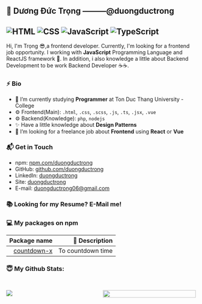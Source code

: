 ## 👋 Dương Đức Trọng ———@duongductrong
![HTML](https://img.shields.io/badge/HTML-Expert-orange)
![CSS](https://img.shields.io/badge/CSS-Expert-blue)
![JavaScript](https://img.shields.io/badge/JavaScript-Expert-yellow)
![TypeScript](https://img.shields.io/badge/TypeScript-Knowledge-lightgrey)
---

Hi, I'm Trọng 😎,a frontend developer. Currently, I'm looking for a frontend job opportunity. I working with **JavaScript** Programming Language and ReactJS framework 🤩. In addition, i also knowledge a little about Backend Development to be work Backend Developer ☕️☕️.

### ⚡ Bio
- 🔭 I’m currently studying **Programmer** at Ton Duc Thang University - College
- ⚙️ Frontend(Main): `.html`, `.css`, `.scss`, `.js`, `.ts`, `.jsx`, `.vue`
- ⚙️ Backend(Knowledge): `php`, `nodejs`
- ✨ Have a little knowledge about **Design Patterns**
- 👯 I’m looking for a freelance job about **Frontend** using **React** or **Vue**

### 📬 Get in Touch

- npm: [npm.com/duongductrong][npm]
- GitHub: [github.com/duongductrong][github]
- LinkedIn: [duongductrong][linkedin]
- Site: [duongductrong][site]
- E-mail: duongductrong06@gmail.com

### 📚 Looking for my Resume? E-Mail me!

### 💻 My packages on npm

| **Package name**    | 🚀 **Description** |
|------------:|-------------------:|
| [countdown-x][countdown] | To countdown time|


### <summary> 😇 <b>My Github Stats</b>: </summary>
<br>
<p align = "center" style="display:flex">
  <img style="flex: 1" src = "https://github-readme-stats.vercel.app/api?username=duongductrong&show_icons=true&theme=radical&line_height=27">
  <img style="margin-left: 10px; flex: 1; height: 100%" src = "https://github-readme-stats.vercel.app/api/top-langs/?username=duongductrong&hide=css,html&theme=radical&layout=compact">
</p>

[npm]: https://www.npmjs.com/~duongductrong
[github]: https://github.com/duongductrong
[site]: https://react-portfolio.duongductrong.vercel.app/
[linkedin]: https://linkedin.com/in/duongductrong

[countdown]: https://www.npmjs.com/package/countdown-x
